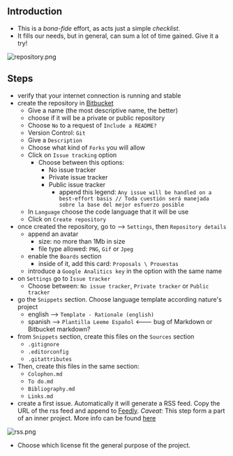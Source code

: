 ## Introduction
* This is a _bona-fide_ effort, as acts just a simple _checklist_. 
* It fills our needs, but in general, can sum a lot of time gained. Give it a try!

![repository.png](https://bitbucket.org/repo/ekyaeEE/images/1675859675-repository.png)

## Steps
* verify that your internet connection is running and stable
* create the repository in [Bitbucket](https://bitbucket.org/)
    - Give a name (the most descriptive name, the better)
    - choose if it will be a private or public repository
    - Choose `No` to a request of `Include a README?`
    - Version Control: `Git`
    - Give a `Description`
    - Choose what kind of `Forks` you will allow
    - Click on `Issue tracking` option
        - Choose between this options:
            + No issue tracker
            + Private issue tracker
            + Public issue tracker
                * append this legend: `Any issue will be handled on a best-effort basis // Toda cuestión será manejada sobre la base del mejor esfuerzo posible`
    - In `Language` choose the code language that it will be use
    - Click on `Create repository`
* once created the repository, go to --> `Settings`, then `Repository details`
    - append an avatar
        - size: no more than 1Mb in size
        - file type allowed: `PNG`, `Gif` or `Jpeg`
    - enable the `Boards` section
        - inside of it, add this card: `Proposals \ Prouestas`
    - introduce a `Google Analitics key` in the option with the same name
* on `Settings` go to `Issue tracker`
    - Choose between: `No issue tracker`, `Private tracker` or `Public tracker`
* go the `Snippets` section. Choose language template according nature's project 
    - english  --> `Template - Rationale (english)`
    - spanish --> `Plantilla Leeme Español`  <--- bug of Markdown or Bitbucket markdown?
* from `Snippets` section, create this files on the `Sources` section
    - `.gitignore`
    - `.editorconfig`
    - `.gitattributes`
* Then, create this files in the same section:
    - `Colophon.md`
    - `To do.md`
    - `Bibliography.md`
    - `Links.md`
* create a first issue. Automatically it will generate a RSS feed. Copy the URL of the rss feed and append to [Feedly](feedly.com). _Caveat_: This step form a part of an inner project. More info can be found [here](https://bitbucket.org/imhicihu/rss-feeds-self-tracking-control-of-repositories/overview)

![rss.png](https://bitbucket.org/repo/AgG5e6d/images/2187833784-rss.png)

* Choose which license fit the general purpose of the project.
